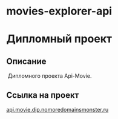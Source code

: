 # movies-explorer-api

# Дипломный проект

## Описание

 Дипломного проекта Api-Movie.

## Ссылка на проект
[api.movie.dip.nomoredomainsmonster.ru](api.movie.dip.nomoredomainsmonster.ru)
